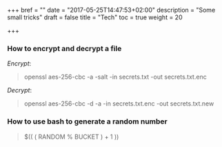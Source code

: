 +++
bref = ""
date = "2017-05-25T14:47:53+02:00"
description = "Some small tricks"
draft = false
title = "Tech"
toc = true
weight = 20

+++

### How to encrypt and decrypt a file

*Encrypt*:

> openssl aes-256-cbc -a -salt -in secrets.txt -out secrets.txt.enc

*Decrypt*:

> openssl aes-256-cbc -d -a -in secrets.txt.enc -out secrets.txt.new

### How to use bash to generate a random number
> $(( ( RANDOM % BUCKET )  + 1 ))


